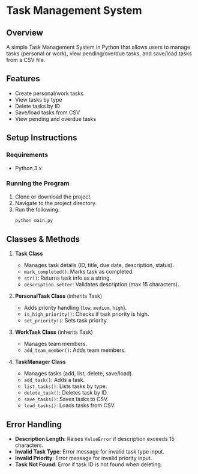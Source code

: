 
# Task Management System

## Overview
A simple Task Management System in Python that allows users to manage tasks (personal or work), view pending/overdue tasks, and save/load tasks from a CSV file.

## Features
- Create personal/work tasks
- View tasks by type
- Delete tasks by ID
- Save/load tasks from CSV
- View pending and overdue tasks

## Setup Instructions

### Requirements
- Python 3.x

### Running the Program
1. Clone or download the project.
2. Navigate to the project directory.
3. Run the following:
   ```bash
   python main.py
   ```

## Classes & Methods

1. **Task Class**
   - Manages task details (ID, title, due date, description, status).
   - `mark_completed()`: Marks task as completed.
   - `str()`: Returns task info as a string.
   - `description.setter`: Validates description (max 15 characters).

2. **PersonalTask Class** (inherits Task)
   - Adds priority handling (`low`, `medium`, `high`).
   - `is_high_priority()`: Checks if task priority is high.
   - `set_priority()`: Sets task priority.

3. **WorkTask Class** (inherits Task)
   - Manages team members.
   - `add_team_member()`: Adds team members.

4. **TaskManager Class**
   - Manages tasks (add, list, delete, save/load).
   - `add_task()`: Adds a task.
   - `list_tasks()`: Lists tasks by type.
   - `delete_task()`: Deletes task by ID.
   - `save_tasks()`: Saves tasks to CSV.
   - `load_tasks()`: Loads tasks from CSV.

## Error Handling
- **Description Length**: Raises `ValueError` if description exceeds 15 characters.
- **Invalid Task Type**: Error message for invalid task type input.
- **Invalid Priority**: Error message for invalid priority input.
- **Task Not Found**: Error if task ID is not found when deleting.
 
